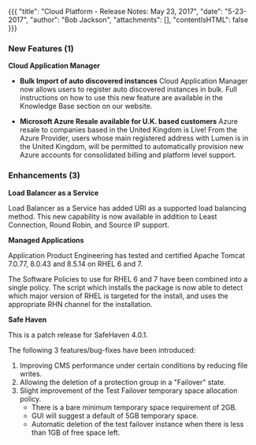  {{{
"title": "Cloud Platform - Release Notes: May 23, 2017",
"date": "5-23-2017",
"author": "Bob Jackson",
"attachments": [],
"contentIsHTML": false
}}}

### New Features (1)

 __Cloud Application Manager__

* **Bulk Import of auto discovered instances**
Cloud Application Manager now allows users to register auto discovered instances in bulk. Full instructions on how to use this new feature are available in the Knowledge Base section on our website.

* **Microsoft Azure Resale available for U.K. based customers**
Azure resale to companies based in the United Kingdom is Live! From the Azure Provider, users whose main registered address with Lumen is in the United Kingdom, will be permitted to automatically provision new Azure accounts for consolidated billing and platform level support.

### Enhancements (3)

 __Load Balancer as a Service__

Load Balancer as a Service has added URI as a supported load balancing method. This new capability is now available in addition to Least Connection, Round Robin, and Source IP support.

 __Managed Applications__

Application Product Engineering has tested and certified Apache Tomcat 7.0.77, 8.0.43 and 8.5.14 on RHEL  6 and 7.

The Software Policies to use for RHEL 6 and 7 have been combined into a single policy. The script which installs the package is now able to detect which major version of RHEL is targeted for the install, and uses the appropriate RHN channel for the installation.

 __Safe Haven__

This is a patch release for SafeHaven 4.0.1.

The following 3 features/bug-fixes have been introduced:

1. Improving CMS performance under certain conditions by reducing file writes.
2. Allowing the deletion of a protection group in a "Failover" state.
3. Slight improvement of the Test Failover temporary space allocation policy.
   * There is a bare minimum temporary space requirement of 2GB.
   * GUI will suggest a default of 5GB temporary space.
   * Automatic deletion of the test failover instance when there is less than 1GB of free space left.
